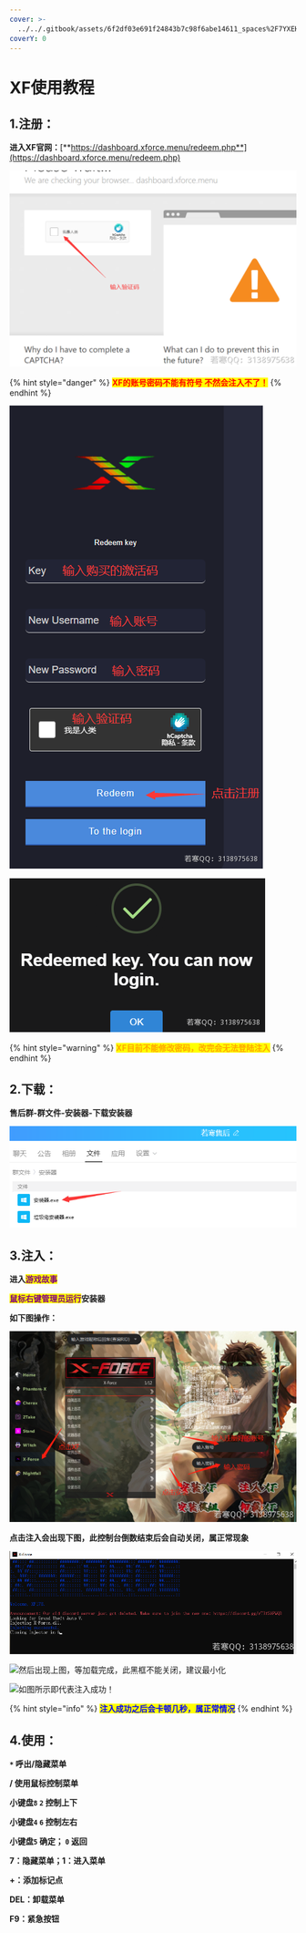```yaml
---
cover: >-
  ../../.gitbook/assets/6f2df03e691f24843b7c98f6abe14611_spaces%2F7YXEHggLzaiKwZjRSOD4%2Fuploads%2FEbXfHu2QQj2ILQBwAvTT%2FQQ%E5%9B%BE%E7%89%8720210816194607_alt=media&token=78538084-c8d2-486d-96d0-21ff518ed280.png
coverY: 0
---
```


# XF使用教程

## 1.注册：

**进入XF官网：**[**https://dashboard.xforce.menu/redeem.php**](https://dashboard.xforce.menu/redeem.php)

![](<../../.gitbook/assets/image (47) (1) (1).png>)

{% hint style="danger" %}
<mark style="color:red;">**XF的账号密码不能有符号 不然会注入不了！**</mark>
{% endhint %}

![](<../../.gitbook/assets/image (3).png>)

![弹出此提示，说明你注册并激活成功了](<../../.gitbook/assets/image (50) (1).png>)

{% hint style="warning" %}
<mark style="color:orange;">**XF目前不能修改密码，改完会无法登陆注入**</mark>
{% endhint %}

## **2.下载：**

**售后群-群文件-安装器-下载安装器**

![](<../../.gitbook/assets/image (49) (1).png>)

## **3.注入：**

**进入**<mark style="color:purple;">**游戏故事**</mark>

<mark style="color:purple;">**鼠标右键管理员运行**</mark>**安装器**

**如下图操作：**

![](<../../.gitbook/assets/image (15).png>)

**点击注入会出现下图，此控制台倒数结束后会自动关闭，属正常现象**

![上图关闭后会自动弹出另外的弹框](<../../.gitbook/assets/image (56) (1).png>)

![然后出现上图，等加载完成，此黑框不能关闭，建议最小化](../../.gitbook/assets/d5b71ef792f5523100e5d1a0a9a6a7d7\_spaces%2F7YXEHggLzaiKwZjRSOD4%2Fuploads%2Fk6c4GPCgf4zvVLvvgNly%2FQQ%E5%9B%BE%E7%89%8720220424101545\_alt=media\&token=d1c2f2cb-6aa8-4806-a614-3074d8efca21.png)

![如图所示即代表注入成功！](../../.gitbook/assets/64714313836c9c043de480062fc58d18\_spaces%2F7YXEHggLzaiKwZjRSOD4%2Fuploads%2F4TkKi1i5DKKLAWA62lGY%2FQQ%E5%9B%BE%E7%89%8720220424101542\_alt=media\&token=54b2fb01-c7e7-4eb8-be3b-0f79e8b9ff00.png)

{% hint style="info" %}
<mark style="color:blue;">**注入成功之后会卡顿几秒，属正常情况**</mark>
{% endhint %}

## **4.使用：**

**`*` 呼出/隐藏菜单**

**/ 使用鼠标控制菜单**

**小键盘`8`  `2` 控制上下**

**小键盘`4`  `6` 控制左右**

**小键盘`5` 确定； `0` 返回**

**7：隐藏菜单；1：进入菜单**

**+：添加标记点**

**DEL：卸载菜单**

**F9：紧急按钮**
